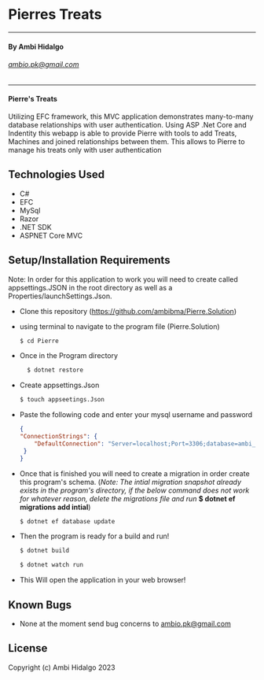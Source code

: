 
# Pierres Treats

---
#### By Ambi Hidalgo
###### ambio.pk@gmail.com
---

#### Pierre's Treats
Utilizing EFC framework, this MVC application demonstrates many-to-many database relationships with user authentication. Using ASP .Net Core and Indentity this webapp is able to provide Pierre with tools to add Treats, Machines and joined relationships between them. This allows to Pierre to manage his treats only with user authentication
## Technologies Used
* C#
* EFC
* MySql
* Razor
* .NET SDK
* ASPNET Core MVC


## Setup/Installation Requirements
Note: In order for this application to work you will need to create called appsettings.JSON in the root directory as well as a Properties/launchSettings.Json.
* Clone this repository (https://github.com/ambibma/Pierre.Solution)
* using terminal to navigate to the program file (Pierre.Solution)
     ```bash
    $ cd Pierre
    ```
* Once in the Program directory
  ```bash
    $ dotnet restore
    ```
* Create appsettings.Json
    ```bash
    $ touch appseetings.Json
    ```
* Paste the following code and enter your mysql username and password
    ```JSON
    {
    "ConnectionStrings": {
        "DefaultConnection": "Server=localhost;Port=3306;database=ambi_hidalgo_pierre;uid=[YOUR USERNAME];pwd=[YOUR PASSWORD];"
     }
    }
    ```
* Once that is finished you will need to create a migration in order create this program's schema. (*Note: The intial migration snapshot already exists in the program's directory, if the below command does not work for whatever reason, delete the migrations file and run* **$ dotnet ef migrations add intial**)
   ```bash
   $ dotnet ef database update
   ```
* Then the program is ready for a build and run!
    
    ```bash
    $ dotnet build
    ```

     ```bash
    $ dotnet watch run
    ```
* This Will open the application in your web browser!

## Known Bugs

* None at the moment
send bug concerns to ambio.pk@gmail.com

## License


Copyright (c) Ambi Hidalgo 2023